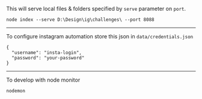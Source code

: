 This will serve local files & folders specified by `serve` parameter on `port`.

```
node index --serve D:\Design\ig\challenges\ --port 8088
```

---

To configure instagram automation store this json in `data/credentials.json`

```
{
  "username": "insta-login",
  "password": "your-password"
}
```

---

To develop with node monitor

```
nodemon
```

